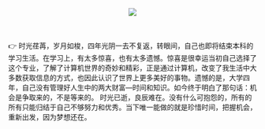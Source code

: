 <div style="display:flex;justify-content:center;margin-bottom:10%;"><img src="https://cdn.harrisonlee.net/1_QQn2VbwlEZDxtMYm53VdCQ.jpeg"
style="max-width:100%; height:auto;"></div>

:point_right:  时光荏苒，岁月如梭，四年光阴一去不复返，转眼间，自己也即将结束本科的学习生活。在学习上，有太多惊喜，也有太多遗憾。惊喜是很幸运当初自己选择了这个专业，了解了计算机世界的奇妙和精彩，正是通过计算机，改变了我生活中大多数获取信息的方式，也因此认识了世界上更多美好的事物。遗憾的是，大学四年，自己没有管理好人生中的两大财富—时间和知识。如今终于明白了那句话：机会是争取来的，不是等来的。
时光已逝，良辰难在。没有什么可抱怨的，所有的所有只能归结于自己不够努力和优秀。当下唯一能做的就是珍惜时间，把握机会，重新出发，因为梦想还在。
